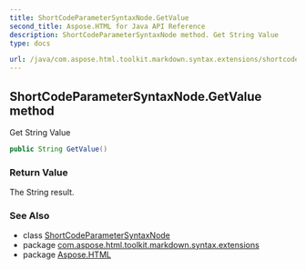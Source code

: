 ```yaml
---
title: ShortCodeParameterSyntaxNode.GetValue
second_title: Aspose.HTML for Java API Reference
description: ShortCodeParameterSyntaxNode method. Get String Value
type: docs

url: /java/com.aspose.html.toolkit.markdown.syntax.extensions/shortcodeparametersyntaxnode/getvalue/
---
```

## ShortCodeParameterSyntaxNode.GetValue method

Get String Value

```java
public String GetValue()
```

### Return Value

The String result.

### See Also

* class [ShortCodeParameterSyntaxNode](../)
* package [com.aspose.html.toolkit.markdown.syntax.extensions](../../../com.aspose.html.toolkit.markdown.syntax.extensions/)
* package [Aspose.HTML](../../../)
